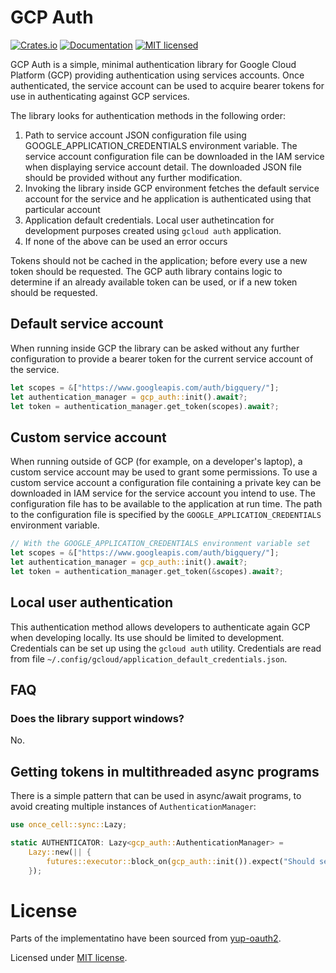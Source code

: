 # GCP Auth
[![Crates.io][crates-badge]][crates-url]
[![Documentation][docs-badge]][docs-url]
[![MIT licensed][mit-badge]][mit-url]

[crates-badge]: https://img.shields.io/crates/v/gcp_auth.svg
[crates-url]: https://crates.io/crates/gcp_auth
[docs-badge]: https://docs.rs/gcp_auth/badge.svg
[docs-url]: https://docs.rs/gcp_auth
[mit-badge]: https://img.shields.io/badge/license-MIT-blue.svg
[mit-url]: LICENSE

GCP Auth is a simple, minimal authentication library for Google Cloud Platform (GCP)
providing authentication using services accounts. Once authenticated, the service
account can be used to acquire bearer tokens for use in authenticating against GCP
services.

The library looks for authentication methods in the following order:

1. Path to service account JSON configuration file using GOOGLE_APPLICATION_CREDENTIALS
environment variable. The service account configuration file can be downloaded in the
IAM service when displaying service account detail. The downloaded JSON file should 
be provided without any further modification.
2. Invoking the library inside GCP environment fetches the default service account
for the service and he application is authenticated using that particular account
3. Application default credentials. Local user authetincation for development purposes
created using `gcloud auth` application.
4. If none of the above can be used an error occurs

Tokens should not be cached in the application; before every use a new token should
be requested. The GCP auth library contains logic to determine if an already
available token can be used, or if a new token should be requested.

## Default service account

When running inside GCP the library can be asked without any further configuration to
provide a bearer token for the current service account of the service.

```rust
let scopes = &["https://www.googleapis.com/auth/bigquery/"];
let authentication_manager = gcp_auth::init().await?;
let token = authentication_manager.get_token(scopes).await?;
```

## Custom service account

When running outside of GCP (for example, on a developer's laptop), a custom service
account may be used to grant some permissions. To use a custom service account a
configuration file containing a private key can be downloaded in IAM service for the
service account you intend to use. The configuration file has to be available to the
application at run time. The path to the configuration file is specified by the
`GOOGLE_APPLICATION_CREDENTIALS` environment variable.

```rust
// With the GOOGLE_APPLICATION_CREDENTIALS environment variable set
let scopes = &["https://www.googleapis.com/auth/bigquery/"];
let authentication_manager = gcp_auth::init().await?;
let token = authentication_manager.get_token(&scopes).await?;
```

## Local user authentication

This authentication method allows developers to authenticate again GCP when
developing locally. Its use should be limited to development. Credentials can be
set up using the `gcloud auth` utility. Credentials are read from file `~/.config/gcloud/application_default_credentials.json`.

## FAQ

### Does the library support windows?

No.

## Getting tokens in multithreaded async programs

There is a simple pattern that can be used in async/await programs,
to avoid creating multiple instances of `AuthenticationManager`:

```rust
use once_cell::sync::Lazy;

static AUTHENTICATOR: Lazy<gcp_auth::AuthenticationManager> =
    Lazy::new(|| {
        futures::executor::block_on(gcp_auth::init()).expect("Should set-up auth")
    });
```

# License

Parts of the implementatino have been sourced from [yup-oauth2](https://github.com/dermesser/yup-oauth2).

Licensed under [MIT license](http://opensource.org/licenses/MIT).
